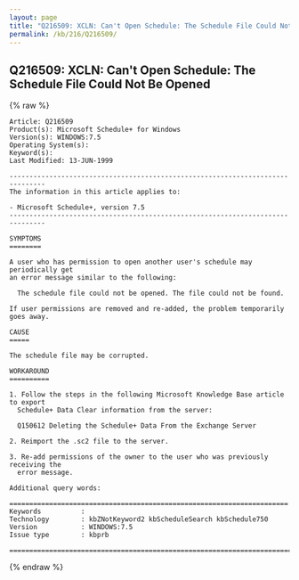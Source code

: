 ```yaml
---
layout: page
title: "Q216509: XCLN: Can't Open Schedule: The Schedule File Could Not Be Opened"
permalink: /kb/216/Q216509/
---
```


## Q216509: XCLN: Can't Open Schedule: The Schedule File Could Not Be Opened

{% raw %}

	Article: Q216509
	Product(s): Microsoft Schedule+ for Windows
	Version(s): WINDOWS:7.5
	Operating System(s): 
	Keyword(s): 
	Last Modified: 13-JUN-1999
	
	-------------------------------------------------------------------------------
	The information in this article applies to:
	
	- Microsoft Schedule+, version 7.5 
	-------------------------------------------------------------------------------
	
	SYMPTOMS
	========
	
	A user who has permission to open another user's schedule may periodically get
	an error message similar to the following:
	
	  The schedule file could not be opened. The file could not be found.
	
	If user permissions are removed and re-added, the problem temporarily goes away.
	
	CAUSE
	=====
	
	The schedule file may be corrupted.
	
	WORKAROUND
	==========
	
	1. Follow the steps in the following Microsoft Knowledge Base article to export
	  Schedule+ Data Clear information from the server:
	
	  Q150612 Deleting the Schedule+ Data From the Exchange Server
	
	2. Reimport the .sc2 file to the server.
	
	3. Re-add permissions of the owner to the user who was previously receiving the
	  error message.
	
	Additional query words:
	
	======================================================================
	Keywords          :  
	Technology        : kbZNotKeyword2 kbScheduleSearch kbSchedule750
	Version           : WINDOWS:7.5
	Issue type        : kbprb
	
	=============================================================================
	

{% endraw %}
